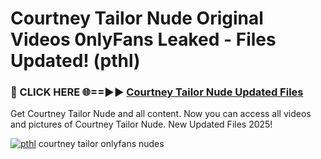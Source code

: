 # Courtney Tailor Nude Original Videos 0nlyFans Leaked - Files Updated! (pthl)

<h3>🔴 CLICK HERE 🌐==►► <a href="https://tinyurl.com/5h6xmrr3" rel="nofollow">Courtney Tailor Nude Updated Files</a></h3>

Get Courtney Tailor Nude and all content. Now you can access all videos and pictures of Courtney Tailor Nude. New Updated Files 2025!

[![pthl](https://i.imgur.com/KVD873Z.gif)](https://tinyurl.com/5h6xmrr3)
courtney tailor onlyfans nudes